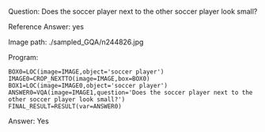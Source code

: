 Question: Does the soccer player next to the other soccer player look small?

Reference Answer: yes

Image path: ./sampled_GQA/n244826.jpg

Program:

```
BOX0=LOC(image=IMAGE,object='soccer player')
IMAGE0=CROP_NEXTTO(image=IMAGE,box=BOX0)
BOX1=LOC(image=IMAGE0,object='soccer player')
ANSWER0=VQA(image=IMAGE1,question='Does the soccer player next to the other soccer player look small?')
FINAL_RESULT=RESULT(var=ANSWER0)
```
Answer: Yes


